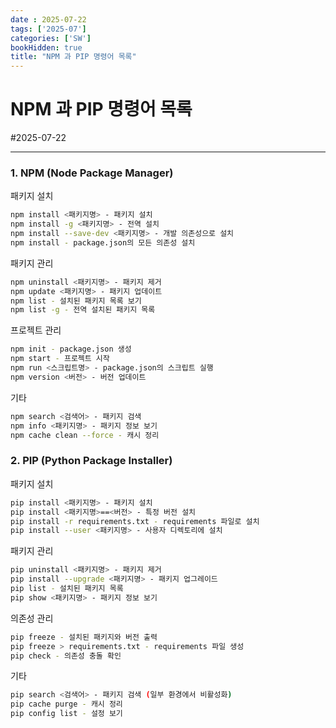 ```yaml
---
date : 2025-07-22
tags: ['2025-07']
categories: ['SW']
bookHidden: true
title: "NPM 과 PIP 명령어 목록"
---
```


# NPM 과 PIP 명령어 목록

#2025-07-22

---

### 1. NPM (Node Package Manager)

패키지 설치

```bash
npm install <패키지명> - 패키지 설치
npm install -g <패키지명> - 전역 설치
npm install --save-dev <패키지명> - 개발 의존성으로 설치
npm install - package.json의 모든 의존성 설치
```

패키지 관리

```bash
npm uninstall <패키지명> - 패키지 제거
npm update <패키지명> - 패키지 업데이트
npm list - 설치된 패키지 목록 보기
npm list -g - 전역 설치된 패키지 목록
```

프로젝트 관리

```bash
npm init - package.json 생성
npm start - 프로젝트 시작
npm run <스크립트명> - package.json의 스크립트 실행
npm version <버전> - 버전 업데이트
```

기타

```bash
npm search <검색어> - 패키지 검색
npm info <패키지명> - 패키지 정보 보기
npm cache clean --force - 캐시 정리
```

### 2. PIP (Python Package Installer)

패키지 설치

```bash
pip install <패키지명> - 패키지 설치
pip install <패키지명>==<버전> - 특정 버전 설치
pip install -r requirements.txt - requirements 파일로 설치
pip install --user <패키지명> - 사용자 디렉토리에 설치
```

패키지 관리

```bash
pip uninstall <패키지명> - 패키지 제거
pip install --upgrade <패키지명> - 패키지 업그레이드
pip list - 설치된 패키지 목록
pip show <패키지명> - 패키지 정보 보기
```

의존성 관리

```bash
pip freeze - 설치된 패키지와 버전 출력
pip freeze > requirements.txt - requirements 파일 생성
pip check - 의존성 충돌 확인
```

기타

```bash
pip search <검색어> - 패키지 검색 (일부 환경에서 비활성화)
pip cache purge - 캐시 정리
pip config list - 설정 보기
```

